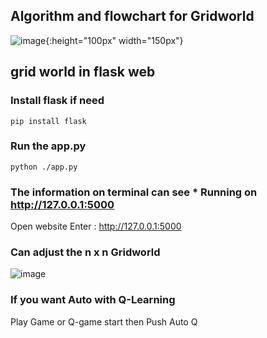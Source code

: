 ## Algorithm and flowchart for Gridworld
![image](https://github.com/CTHMIT/Q-Learning/assets/107465888/523dd135-8454-445c-bcb2-d68e047073d1){:height="100px" width="150px"}

## grid world in flask web
### Install flask if need
```shell
pip install flask
```
### Run the app.py
```shell
python ./app.py
```
### The information on terminal can see * Running on http://127.0.0.1:5000
  Open website Enter : http://127.0.0.1:5000

### Can adjust the n x n Gridworld
![image](https://github.com/CTHMIT/Q-Learning/assets/107465888/0ae339f8-8805-4073-9a33-554809c25f0a)

### If you want Auto with Q-Learning
Play Game or Q-game start then Push Auto Q
